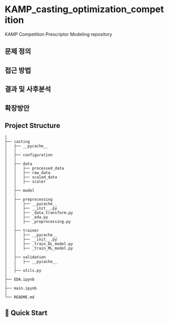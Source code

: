 # KAMP_casting_optimization_competition
KAMP Competition Prescriptor Modeling repository

## 문제 정의

## 접근 방법


## 결과 및 사후분석

## 확장방안

## Project Structure
```
|
├── casting
│   ├── __pycache__ 
│   │
│   ├── configuration
│   │
│   ├── data
│   │   ├── processed_data
│   │   ├── raw_data
│   │   ├── scaled_data
│   │   ├── scaler
│   │
│   ├── model
│   │
│   ├── preprocessing
│   │   ├── __pycache__
│   │   ├── __init__.py
│   │   ├── _data_transform.py
│   │   ├── _eda.py
│   │   ├── _preprocessing.py
│   │
│   ├── trainer
│   │   ├── __pycache__
│   │   ├── __init__.py
│   │   ├── _train_DL_model.py
│   │   ├── _train_ML_model.py
│   │
│   ├── validation
│   │   ├── __pycache__
│   │   
│   ├── utils.py
│
├── EDA.ipynb
│
├── main.ipynb
│
└── README.md
```

## 🚀 Quick Start